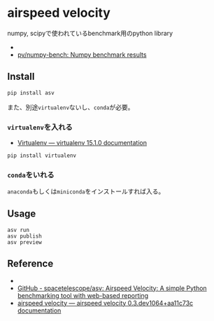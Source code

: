 # airspeed velocity

numpy, scipyで使われているbenchmark用のpython library

* 
* [pv/numpy-bench: Numpy benchmark results](https://github.com/pv/numpy-bench)

## Install

```python
pip install asv
```

また、別途`virtualenv`ないし、`conda`が必要。

### `virtualenv`を入れる
* [Virtualenv — virtualenv 15.1.0 documentation](http://virtualenv.pypa.io/en/stable/)

```python
pip install virtualenv
```

### `conda`をいれる
`anaconda`もしくは`miniconda`をインストールすれば入る。

## Usage

```
asv run 
asv publish
asv preview
```


## Reference
* 
* [GitHub - spacetelescope/asv: Airspeed Velocity: A simple Python benchmarking tool with web-based reporting](https://github.com/spacetelescope/asv)
* [airspeed velocity — airspeed velocity 0.3.dev1064+aa11c73c documentation](http://asv.readthedocs.io/en/latest/)

